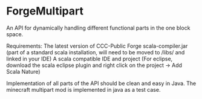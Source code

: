 ForgeMultipart
==============

An API for dynamically handling different functional parts in the one block space.

Requirements:
The latest version of CCC-Public
Forge
scala-compiler.jar (part of a standard scala installation, will need to be moved to /libs/ and linked in your IDE)
A scala compatible IDE and project (For eclipse, download the scala eclipse plugin and right click on the project -> Add Scala Nature)

Implementation of all parts of the API should be clean and easy in Java.
The minecraft multipart mod is implemented in java as a test case.